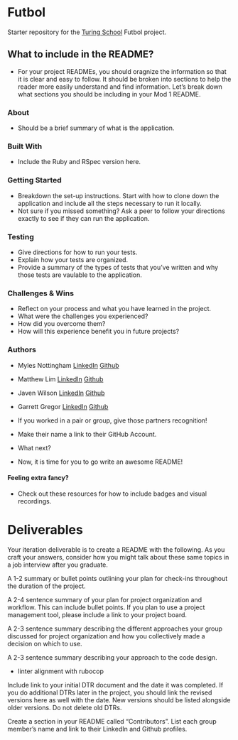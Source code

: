 # Futbol

Starter repository for the [Turing School](https://turing.io/) Futbol project.

## What to include in the README?

- For your project READMEs, you should oragnize the information so that it is clear and easy to follow. It should be broken into sections to help the reader more easily understand and find information. Let’s break down what sections you should be including in your Mod 1 README.

### About

- Should be a brief summary of what is the application.

### Built With

- Include the Ruby and RSpec version here.

### Getting Started

- Breakdown the set-up instructions. Start with how to clone down the application and include all the steps necessary to run it locally.
- Not sure if you missed something? Ask a peer to follow your directions exactly to see if they can run the application.
### Testing

- Give directions for how to run your tests.
- Explain how your tests are organized.
- Provide a summary of the types of tests that you’ve written and why those tests are vaulable to the application.

### Challenges & Wins

- Reflect on your process and what you have learned in the project.
- What were the challenges you experienced?
- How did you overcome them?
- How will this experience benefit you in future projects?

### Authors

- Myles Nottingham [LinkedIn](https://www.linkedin.com/in/myles-nottingham/) [Github](https://github.com/MylesNottingham)
- Matthew Lim [LinkedIn](https://www.linkedin.com/in/matthew-lim-va/) [Github](https://github.com/MatthewTLim)
- Javen Wilson [LinkedIn](https://www.linkedin.com/in/javen-wilson-17bb35264/) [Github](https://github.com/javenb022)
- Garrett Gregor [LinkedIn](https://www.linkedin.com/in/garrett-gregor/) [Github](https://github.com/garrettgregor)

- If you worked in a pair or group, give those partners recognition!
- Make their name a link to their GitHub Account.
- What next?
- Now, it is time for you to go write an awesome README!

#### Feeling extra fancy?

- Check out these resources for how to include badges and visual recordings.

# Deliverables
Your iteration deliverable is to create a README with the following. As you craft your answers, consider how you might talk about these same topics in a job interview after you graduate.

A 1-2 summary or bullet points outlining your plan for check-ins throughout the duration of the project.

A 2-4 sentence summary of your plan for project organization and workflow. This can include bullet points. If you plan to use a project management tool, please include a link to your project board.

A 2-3 sentence summary describing the different approaches your group discussed for project organization and how you collectively made a decision on which to use.

A 2-3 sentence summary describing your approach to the code design.

- linter alignment with rubocop

Include link to your initial DTR document and the date it was completed. If you do additional DTRs later in the project, you should link the revised versions here as well with the date. New versions should be listed alongside older versions. Do not delete old DTRs.

Create a section in your README called “Contributors”. List each group member’s name and link to their LinkedIn and Github profiles.